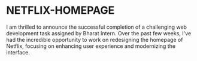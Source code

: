 # NETFLIX-HOMEPAGE
 I am thrilled to announce the successful completion of a challenging web development task assigned by Bharat Intern. Over the past few weeks, I've had the incredible opportunity to work on redesigning the homepage of Netflix, focusing on enhancing user experience and modernizing the interface.
